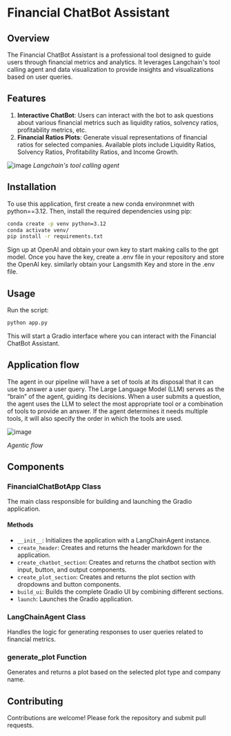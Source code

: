 # Financial ChatBot Assistant

## Overview
The Financial ChatBot Assistant is a professional tool designed to guide users through financial metrics and analytics. It leverages Langchain's tool calling agent and data visualization to provide insights and visualizations based on user queries.

## Features
1. **Interactive ChatBot**: Users can interact with the bot to ask questions about various financial metrics such as liquidity ratios, solvency ratios, profitability metrics, etc.
2. **Financial Ratios Plots**: Generate visual representations of financial ratios for selected companies. Available plots include Liquidity Ratios, Solvency Ratios, Profitability Ratios, and Income Growth.
   
![image](https://github.com/user-attachments/assets/42cac309-0bc8-4412-895d-c1bc339a63e7)
*Langchain's tool calling agent*

## Installation
To use this application, first create a new conda environmnet with python==3.12. Then, install the required dependencies using pip:

```bash
conda create -p venv python=3.12
conda activate venv/
pip install -r requirements.txt
```

Sign up at OpenAI and obtain your own key to start making calls to the gpt model. Once you have the key, create a .env file in your repository and store the OpenAI key. similarly obtain your Langsmith Key and store in the .env file.

## Usage
Run the script:

```bash
python app.py
```

This will start a Gradio interface where you can interact with the Financial ChatBot Assistant.
## Application flow
The agent in our pipeline will have a set of tools at its disposal that it can use to answer a user query. The Large Language Model (LLM) serves as the “brain” of the agent, guiding its decisions. When a user submits a question, the agent uses the LLM to select the most appropriate tool or a combination of tools to provide an answer. If the agent determines it needs multiple tools, it will also specify the order in which the tools are used.

![image](https://github.com/user-attachments/assets/ebda33fa-21e5-4ff3-9607-058b6fb067f3)

*Agentic flow*

## Components
### FinancialChatBotApp Class
The main class responsible for building and launching the Gradio application.

#### Methods
- `__init__`: Initializes the application with a LangChainAgent instance.
- `create_header`: Creates and returns the header markdown for the application.
- `create_chatbot_section`: Creates and returns the chatbot section with input, button, and output components.
- `create_plot_section`: Creates and returns the plot section with dropdowns and button components.
- `build_ui`: Builds the complete Gradio UI by combining different sections.
- `launch`: Launches the Gradio application.

### LangChainAgent Class
Handles the logic for generating responses to user queries related to financial metrics.

### generate_plot Function
Generates and returns a plot based on the selected plot type and company name.

## Contributing
Contributions are welcome! Please fork the repository and submit pull requests.

